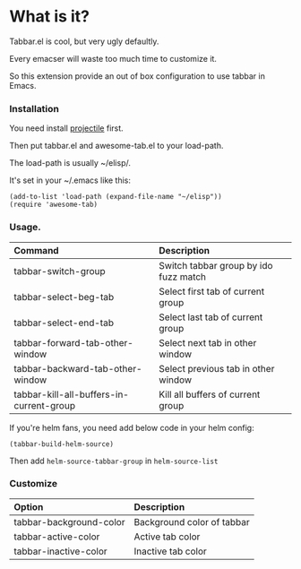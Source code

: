 # What is it?

Tabbar.el is cool, but very ugly defaultly.

Every emacser will waste too much time to customize it.

So this extension provide an out of box configuration to use tabbar in Emacs.

### Installation
You need install [projectile](https://github.com/bbatsov/projectile) first.

Then put tabbar.el and awesome-tab.el to your load-path.

The load-path is usually ~/elisp/.

It's set in your ~/.emacs like this:

```Elisp
(add-to-list 'load-path (expand-file-name "~/elisp"))
(require 'awesome-tab)
```

### Usage.

| Command                                  | Description                           |
| :--------                                | :----                                 |
| tabbar-switch-group                      | Switch tabbar group by ido fuzz match |
| tabbar-select-beg-tab                    | Select first tab of current group     |
| tabbar-select-end-tab                    | Select last tab of current group      |
| tabbar-forward-tab-other-window          | Select next tab in other window       |
| tabbar-backward-tab-other-window         | Select previous tab in other window   |
| tabbar-kill-all-buffers-in-current-group | Kill all buffers of current group     |

If you're helm fans, you need add below code in your helm config:

```Elisp
(tabbar-build-helm-source)
```

Then add ```helm-source-tabbar-group``` in ```helm-source-list```

### Customize

| Option                                   | Description                         |
| :--------                                | :----                               |
| tabbar-background-color                  | Background color of tabbar          |
| tabbar-active-color                      | Active tab color                    |
| tabbar-inactive-color                    | Inactive tab color                  |
